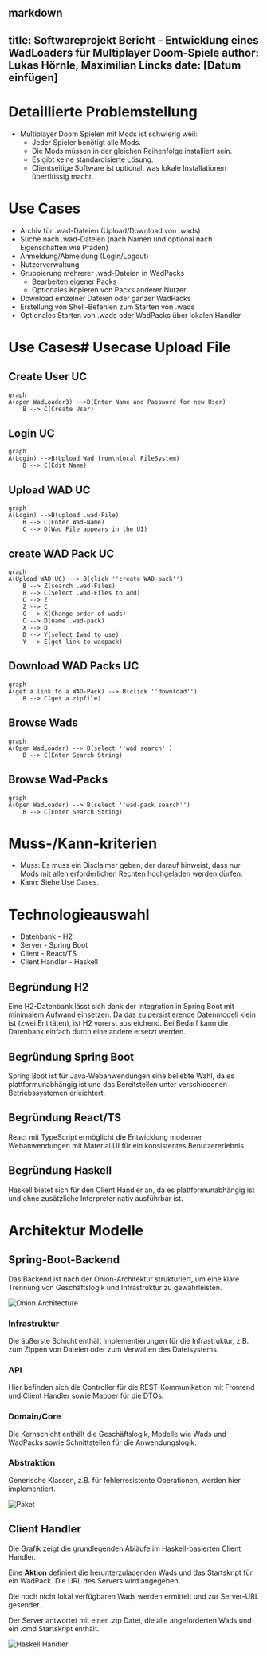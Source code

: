 markdown
---
title: Softwareprojekt Bericht - Entwicklung eines WadLoaders für Multiplayer Doom-Spiele
author: Lukas Hörnle, Maximilian Lincks
date: [Datum einfügen]
---

# Detaillierte Problemstellung

* Multiplayer Doom Spielen mit Mods ist schwierig weil:
    * Jeder Spieler benötigt alle Mods.
    * Die Mods müssen in der gleichen Reihenfolge installiert sein.
    * Es gibt keine standardisierte Lösung.
    * Clientseitige Software ist optional, was lokale Installationen überflüssig macht.

# Use Cases

* Archiv für .wad-Dateien (Upload/Download von .wads)
* Suche nach .wad-Dateien (nach Namen und optional nach Eigenschaften wie Pfaden)
* Anmeldung/Abmeldung (Login/Logout)
* Nutzerverwaltung
* Gruppierung mehrerer .wad-Dateien in WadPacks
    * Bearbeiten eigener Packs
    * Optionales Kopieren von Packs anderer Nutzer
* Download einzelner Dateien oder ganzer WadPacks
* Erstellung von Shell-Befehlen zum Starten von .wads
* Optionales Starten von .wads oder WadPacks über lokalen Handler

# Use Cases# Usecase Upload File

## Create User UC

```mermaid
graph
A(open WadLoader3) -->B(Enter Name and Password for new User)
    B --> C(Create User)
```

## Login UC

```mermaid
graph
A(Login) -->B(Upload Wad from\nlocal FileSystem)
    B --> C(Edit Name)
```

## Upload WAD UC

```mermaid
graph
A(Login) -->B(upload .wad-File)
    B --> C(Enter Wad-Name)
    C --> D(Wad File appears in the UI)
```

## create WAD Pack UC 

```mermaid
graph
A(Upload WAD UC) --> B(click ''create WAD-pack'')
    B --> Z(search .wad-Files)
    B --> C(Select .wad-Files to add)
    C --> Z
    Z --> C
    C --> X(Change order of wads) 
    C --> D(name .wad-pack) 
    X --> D
    D --> Y(select Iwad to use)
    Y --> E(get link to wadpack)
```

## Download WAD Packs UC 

```mermaid
graph
A(get a link to a WAD-Pack) --> B(click ''download'')
    B --> C(get a zipfile)
```

## Browse Wads

```mermaid
graph
A(Open WadLoader) --> B(select ''wad search'')
    B --> C(Enter Search String)
```

## Browse Wad-Packs

```mermaid
graph
A(Open WadLoader) --> B(select ''wad-pack search'')
    B --> C(Enter Search String)
```

# Muss-/Kann-kriterien

* Muss: Es muss ein Disclaimer geben, der darauf hinweist, dass nur Mods mit allen erforderlichen Rechten hochgeladen werden dürfen.
* Kann: Siehe Use Cases.

# Technologieauswahl

* Datenbank - H2
* Server - Spring Boot
* Client - React/TS
* Client Handler - Haskell

## Begründung H2

Eine H2-Datenbank lässt sich dank der Integration in Spring Boot mit minimalem Aufwand einsetzen. Da das zu persistierende Datenmodell klein ist (zwei Entitäten), ist H2 vorerst ausreichend. Bei Bedarf kann die Datenbank einfach durch eine andere ersetzt werden.

## Begründung Spring Boot

Spring Boot ist für Java-Webanwendungen eine beliebte Wahl, da es plattformunabhängig ist und das Bereitstellen unter verschiedenen Betriebssystemen erleichtert.

## Begründung React/TS

React mit TypeScript ermöglicht die Entwicklung moderner Webanwendungen mit Material UI für ein konsistentes Benutzererlebnis.

## Begründung Haskell

Haskell bietet sich für den Client Handler an, da es plattformunabhängig ist und ohne zusätzliche Interpreter nativ ausführbar ist.

# Architektur Modelle

## Spring-Boot-Backend

Das Backend ist nach der Onion-Architektur strukturiert, um eine klare Trennung von Geschäftslogik und Infrastruktur zu gewährleisten.

![Onion Architecture](https://imgopt.infoq.com/fit-in/3000x4000/filters:quality(85)/filters:no_upscale()/news/2014/10/ddd-onion-architecture/en/resources/onion-architecture.png)

### Infrastruktur

Die äußerste Schicht enthält Implementierungen für die Infrastruktur, z.B. zum Zippen von Dateien oder zum Verwalten des Dateisystems.

### API

Hier befinden sich die Controller für die REST-Kommunikation mit Frontend und Client Handler sowie Mapper für die DTOs.

### Domain/Core

Die Kernschicht enthält die Geschäftslogik, Modelle wie Wads und WadPacks sowie Schnittstellen für die Anwendungslogik.

### Abstraktion

Generische Klassen, z.B. für fehlerresistente Operationen, werden hier implementiert.

![Paket](https://hackmd.io/_uploads/Sk4wqsO8A.png)

## Client Handler

Die Grafik zeigt die grundlegenden Abläufe im Haskell-basierten Client Handler.

Eine **Aktion** definiert die herunterzuladenden Wads und das Startskript für ein WadPack. Die URL des Servers wird angegeben.

Die noch nicht lokal verfügbaren Wads werden ermittelt und zur Server-URL gesendet.

Der Server antwortet mit einer .zip Datei, die alle angeforderten Wads und ein .cmd Startskript enthält.

![Haskell Handler](https://hackmd.io/_uploads/B11CZioER.png)
